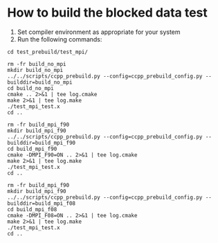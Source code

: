 # How to build the blocked data test

1. Set compiler environment as appropriate for your system
2. Run the following commands:
```
cd test_prebuild/test_mpi/

rm -fr build_no_mpi
mkdir build_no_mpi
../../scripts/ccpp_prebuild.py --config=ccpp_prebuild_config.py --builddir=build_no_mpi
cd build_no_mpi
cmake .. 2>&1 | tee log.cmake
make 2>&1 | tee log.make
./test_mpi_test.x
cd ..

rm -fr build_mpi_f90
mkdir build_mpi_f90
../../scripts/ccpp_prebuild.py --config=ccpp_prebuild_config.py --builddir=build_mpi_f90
cd build_mpi_f90
cmake -DMPI_F90=ON .. 2>&1 | tee log.cmake
make 2>&1 | tee log.make
./test_mpi_test.x
cd ..

rm -fr build_mpi_f90
mkdir build_mpi_f90
../../scripts/ccpp_prebuild.py --config=ccpp_prebuild_config.py --builddir=build_mpi_f08
cd build_mpi_f08
cmake -DMPI_F08=ON .. 2>&1 | tee log.cmake
make 2>&1 | tee log.make
./test_mpi_test.x
cd ..

```
